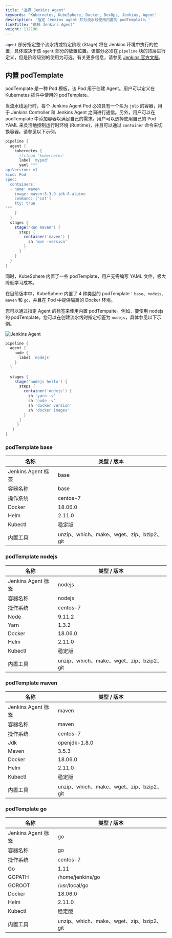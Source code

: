 ```yaml
---
title: "选择 Jenkins Agent" 
keywords: 'Kubernetes, KubeSphere, Docker, DevOps, Jenkins, Agent'
description: '指定 Jenkins agent 并为流水线使用内置的 podTemplate。'
linkTitle: "选择 Jenkins Agent"
weight: 112190
---
```


`agent` 部分指定整个流水线或特定阶段 (Stage) 将在 Jenkins 环境中执行的位置，具体取决于该 `agent` 部分的放置位置。该部分必须在 `pipeline` 块的顶层进行定义，但是阶段级别的使用为可选。有关更多信息，请参见 [Jenkins 官方文档](https://www.jenkins.io/zh/doc/book/pipeline/syntax/#代理)。

## 内置 podTemplate

podTemplate 是一种 Pod 模板，该 Pod 用于创建 Agent。用户可以定义在 Kubernetes 插件中使用的 podTemplate。

当流水线运行时，每个 Jenkins Agent Pod 必须具有一个名为 `jnlp` 的容器，用于 Jenkins Controller 和 Jenkins Agent 之间进行通信。另外，用户可以在 podTemplate 中添加容器以满足自己的需求。用户可以选择使用自己的 Pod YAML 来灵活地控制运行时环境 (Runtime)，并且可以通过 `container` 命令来切换容器。请参见以下示例。

```groovy
pipeline {
  agent {
    kubernetes {
      //cloud 'kubernetes'
      label 'mypod'
      yaml """
apiVersion: v1
kind: Pod
spec:
  containers:
  - name: maven
    image: maven:3.3.9-jdk-8-alpine
    command: ['cat']
    tty: true
"""
    }
  }
  stages {
    stage('Run maven') {
      steps {
        container('maven') {
          sh 'mvn -version'
        }
      }
    }
  }
}
```

同时，KubeSphere 内置了一些 podTemplate，用户无需编写 YAML 文件，极大降低学习成本。

在目前版本中，KubeSphere 内置了 4 种类型的 podTemplate：`base`、`nodejs`、`maven` 和 `go`，并且在 Pod 中提供隔离的 Docker 环境。

您可以通过指定 Agent 的标签来使用内置 podTempalte。例如，要使用 nodejs 的 podTemplate，您可以在创建流水线时指定标签为 `nodejs`，具体参见以下示例。

![Jenkins Agent](/images/docs/v3.3/zh-cn/devops-user-guide/use-devops/choose-jenkins-agent/jenkins-agent.PNG)

```groovy
pipeline {
  agent {
    node {
      label 'nodejs'
    }
  }
  
  stages {
    stage('nodejs hello') {
      steps {
        container('nodejs') {
          sh 'yarn -v'
          sh 'node -v'
          sh 'docker version'
          sh 'docker images'
        }
      }
     }
   }
}
```

### podTemplate base

| 名称 | 类型 / 版本 |
| --- | --- |
|Jenkins Agent 标签 | base |
|容器名称 | base |
| 操作系统 | centos-7 |
|Docker| 18.06.0|
|Helm | 2.11.0 |
|Kubectl| 稳定版 |
|内置工具 | unzip、which、make、wget、zip、bzip2、git |


### podTemplate nodejs

| 名称 | 类型 / 版本 |
| --- | --- |
|Jenkins Agent 标签 | nodejs |
|容器名称 | nodejs |
| 操作系统 | centos-7 |
|Node  | 9.11.2 |
|Yarn  | 1.3.2 |
| Docker | 18.06.0 |
| Helm | 2.11.0 |
|Kubectl | 稳定版 |
|内置工具| unzip、which、make、wget、zip、bzip2、git |


### podTemplate maven

| 名称 | 类型 / 版本 |
| --- | --- |
| Jenkins Agent 标签 | maven |
| 容器名称 | maven |
| 操作系统 | centos-7 |
| Jdk | openjdk-1.8.0 |
| Maven | 3.5.3|
| Docker| 18.06.0 |
| Helm | 2.11.0 |
| Kubectl| 稳定版 |
| 内置工具 | unzip、which、make、wget、zip、bzip2、git |


### podTemplate go

| 名称 | 类型 / 版本 |
| --- | --- |
| Jenkins Agent 标签 | go |
| 容器名称 | go |
| 操作系统 | centos-7 |
| Go |  1.11 |
| GOPATH | /home/jenkins/go |
| GOROOT | /usr/local/go |
| Docker | 18.06.0 |
| Helm | 2.11.0 |
| Kubectl | 稳定版 |
| 内置工具 | unzip、which、make、wget、zip、bzip2、git |
